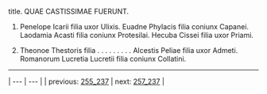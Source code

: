 title. QUAE CASTISSIMAE FUERUNT.



1. Penelope Icarii filia uxor Ulixis. Euadne Phylacis filia coniunx Capanei. Laodamia Acasti filia coniunx Protesilai. Hecuba Cissei filia uxor Priami.



2. Theonoe Thestoris filia . . . . . . . . . Alcestis Peliae filia uxor Admeti. Romanorum Lucretia Lucretii filia coniunx Collatini.



---

| --- | --- |
| previous: [255_237](../255_237/) | next: [257_237](../257_237/) |